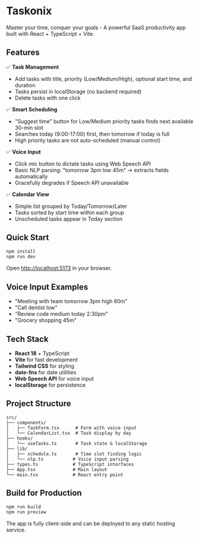 # Taskonix

Master your time, conquer your goals - A powerful SaaS productivity app built with React + TypeScript + Vite.

## Features

✅ **Task Management**
- Add tasks with title, priority (Low/Medium/High), optional start time, and duration
- Tasks persist in localStorage (no backend required)
- Delete tasks with one click

✅ **Smart Scheduling** 
- "Suggest time" button for Low/Medium priority tasks finds next available 30-min slot
- Searches today (9:00-17:00) first, then tomorrow if today is full
- High priority tasks are not auto-scheduled (manual control)

✅ **Voice Input**
- Click mic button to dictate tasks using Web Speech API
- Basic NLP parsing: "tomorrow 3pm low 45m" → extracts fields automatically
- Gracefully degrades if Speech API unavailable

✅ **Calendar View**
- Simple list grouped by Today/Tomorrow/Later
- Tasks sorted by start time within each group
- Unscheduled tasks appear in Today section

## Quick Start

```bash
npm install
npm run dev
```

Open [http://localhost:5173](http://localhost:5173) in your browser.

## Voice Input Examples

- "Meeting with team tomorrow 3pm high 60m"
- "Call dentist low" 
- "Review code medium today 2:30pm"
- "Grocery shopping 45m"

## Tech Stack

- **React 18** + TypeScript
- **Vite** for fast development
- **Tailwind CSS** for styling
- **date-fns** for date utilities
- **Web Speech API** for voice input
- **localStorage** for persistence

## Project Structure

```
src/
├── components/
│   ├── TaskForm.tsx      # Form with voice input
│   └── CalendarList.tsx  # Task display by day
├── hooks/
│   └── useTasks.ts       # Task state & localStorage
├── lib/
│   ├── schedule.ts       # Time slot finding logic  
│   └── nlp.ts           # Voice input parsing
├── types.ts             # TypeScript interfaces
├── App.tsx              # Main layout
└── main.tsx             # React entry point
```

## Build for Production

```bash
npm run build
npm run preview
```

The app is fully client-side and can be deployed to any static hosting service.